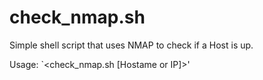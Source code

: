 # check_nmap.sh
Simple shell script that uses NMAP to check if a Host is up.

Usage:
`<check_nmap.sh [Hostame or IP]>'
